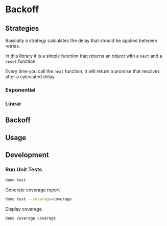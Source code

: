 # Backoff

## Strategies

Basically a strategy calculates the delay that should be applied between
retries.

In this library it is a simple function that returns an object with a `next` and
a `reset` function.

Every time you call the `next` function, it will return a promise that resolves
after a calculated delay.

### Exponential

### Linear

## Backoff

## Usage

## Development

### Run Unit Tests

```sh
deno test
```

Generate coverage report

```sh
deno test --coverage=coverage
```

Display coverage

```sh
deno coverage coverage
```
